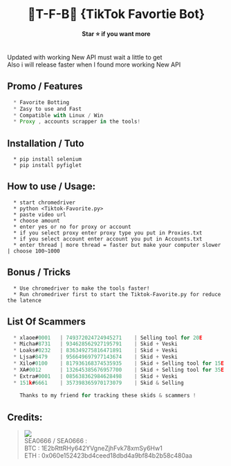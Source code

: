 <h1 align="center">💎T-F-B💎 {TikTok Favortie Bot}</h1>

<p align='center'>
  <b>Star ⭐ if you want more</b><br>
</p>

<br>Updated with working New API must wait a little to get
<br>Also i will release faster when I found more working New API

## Promo / Features
```js
  * Favorite Botting
  * Zasy to use and Fast
  * Compatible with Linux / Win
  * Proxy , accounts scrapper in the tools!
```

## Installation / Tuto
```
  * pip install selenium
  * pip install pyfiglet
```

##  How to use / Usage:
```
  * start chromedriver
  * python <Tiktok-Favorite.py>
  * paste video url
  * choose amount
  * enter yes or no for proxy or account
  * if you select proxy enter proxy type you put in Proxies.txt
  * if you select account enter account you put in Accounts.txt
  * enter thread | more thread = faster but make your computer slower | choose 100~1000
```

## Bonus / Tricks
```
  * Use chromedriver to make the tools faster!
  * Run chromedriver first to start the Tiktok-Favorite.py for reduce the latence
```

## List Of Scammers
```js
  * xlaoe#0001   | 749372024724945271    | Selling tool for 20E
  * Micha#8731   | 934628562927195791    | Skid + Veski
  * Loaks#0232   | 836349275816471891    | Skid + Veski
  * Ljsa#8479    | 956649697977143674    | Skid + Veski
  * Xilo#0100    | 817936168374535935    | Skid + Selling tool for 15E (friend of xlaoe#0001)
  * XA#0012      | 132645385676957700    | Skid + Selling tool for 35E
  * Extra#0001   | 085638362984628498    | Skid + Veski
  * 151k#6661    | 357398365970173079    | Skid & Selling
    
	Thanks to my friend for tracking these skids & scammers !
```

##  Credits:
 > [![](https://cdn.discordapp.com/avatars/916040642369552414/a_1b5cc1dee6489570f593d1117a775fc7.gif?size=40)](https://github.com/wizz1337) <br>SEA0666 / SEA0666 :
 <br>BTC : 1E2bRttRHy642YVgneZjhFvk78xmSy6Hw1
 <br>ETH : 0x060e152423bd4ceed18dbd4a9bf84b2b58c480aa
